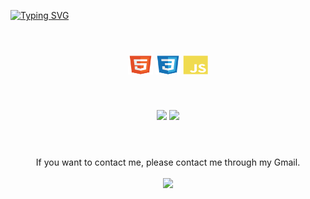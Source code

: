 #

  <br>
  
[![Typing SVG](https://readme-typing-svg.herokuapp.com/?color=00bfbf&size=35&center=true&vCenter=true&width=1000&lines=Hy,+My+name+is+Helder+Neto,+i'm+17+years+old;I+live+in+Rio+Verde-GO,+Brazil;I'm+currently+studying;HTML,+CSS,+and+JavaScript!!+:%29)](https://git.io/typing-svg)

#

<div align="center">
  <br>
  <img align="center" alt="Helder-HTML" height="30" width="40" src="https://raw.githubusercontent.com/devicons/devicon/master/icons/html5/html5-original.svg">
  <img align="center" alt="Helder-CSS" height="30" width="40" src="https://raw.githubusercontent.com/devicons/devicon/master/icons/css3/css3-original.svg">
  <img align="center" alt="Helder-JS" height="30" width="40" src="https://raw.githubusercontent.com/devicons/devicon/master/icons/javascript/javascript-plain.svg">
</div>

#

<div align="center">
  <br>
  <img height="155em" src="https://github-readme-stats.vercel.app/api?username=heldernf&show_icons=true&theme=dark&include_all_commits=true&count_private=true">
  <img height="155em" src="https://github-readme-stats.vercel.app/api/top-langs/?username=heldernf&layout=compact&langs_count=7&theme=dark">

</div>

#
  
<div align="center">
  <br>
  If you want to contact me, please contact me through my Gmail.
  <br><br>
  <a href="mailto:contacthelder2005@gmail.com"><img src="https://img.shields.io/badge/-Gmail-%23333?style=for-the-badge&logo=gmail&logoColor=white" target="_blank"></a>
</div>
  
#

